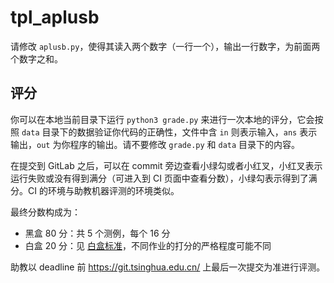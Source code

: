 # tpl_aplusb

请修改 `aplusb.py`，使得其读入两个数字（一行一个），输出一行数字，为前面两个数字之和。

## 评分

你可以在本地当前目录下运行 `python3 grade.py` 来进行一次本地的评分，它会按照 `data` 目录下的数据验证你代码的正确性，文件中含 `in` 则表示输入，`ans` 表示输出，`out` 为你程序的输出。请不要修改 `grade.py` 和 `data` 目录下的内容。

在提交到 GitLab 之后，可以在 commit 旁边查看小绿勾或者小红叉，小红叉表示运行失败或没有得到满分（可进入到 CI 页面中查看分数），小绿勾表示得到了满分。CI 的环境与助教机器评测的环境类似。

最终分数构成为：

* 黑盒 80 分：共 5 个测例，每个 16 分
* 白盒 20 分：见 [白盒标准](https://physics-data.meow.plus/faq/tutorials/whitebox/)，不同作业的打分的严格程度可能不同

助教以 deadline 前 <https://git.tsinghua.edu.cn/> 上最后一次提交为准进行评测。
